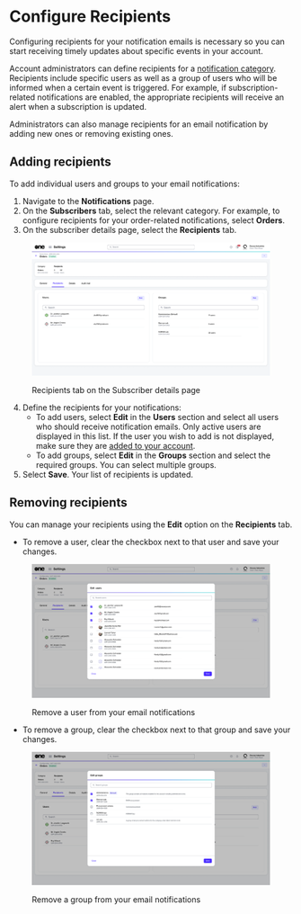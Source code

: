 # Configure Recipients

Configuring recipients for your notification emails is necessary so you can start receiving timely updates about specific events in your account.&#x20;

Account administrators can define recipients for a [notification category](./#notification_types). Recipients include specific users as well as a group of users who will be informed when a certain event is triggered. For example, if subscription-related notifications are enabled, the appropriate recipients will receive an alert when a subscription is updated.&#x20;

Administrators can also manage recipients for an email notification by adding new ones or removing existing ones.

## Adding recipients

To add individual users and groups to your email notifications:

1. Navigate to the **Notifications** page.&#x20;
2. On the **Subscribers** tab, select the relevant category. For example, to configure recipients for your order-related notifications, select **Orders**.
3. On the subscriber details page, select the **Recipients** tab.

<figure><img src="../../../.gitbook/assets/notifications_subscribers_details.png" alt=""><figcaption><p>Recipients tab on the Subscriber details page</p></figcaption></figure>

4. Define the recipients for your notifications:
   * To add users, select **Edit** in the **Users** section and select all users who should receive notification emails. Only active users are displayed in this list. If the user you wish to add is not displayed, make sure they are [added to your account](../users/add-new-users.md).
   * To add groups, select **Edit** in the **Groups** section and select the required groups. You can select multiple groups.&#x20;
5. Select **Save**. Your list of recipients is updated.&#x20;

## Removing recipients

You can manage your recipients using the **Edit** option on the **Recipients** tab.

* To remove a user, clear the checkbox next to that user and save your changes.

<figure><img src="../../../.gitbook/assets/notifications_edit_users.png" alt=""><figcaption><p>Remove a user from your email notifications</p></figcaption></figure>

* To remove a group, clear the checkbox next to that group and save your changes.

<figure><img src="../../../.gitbook/assets/notification_edit_groups.png" alt=""><figcaption><p>Remove a group from your email notifications</p></figcaption></figure>

